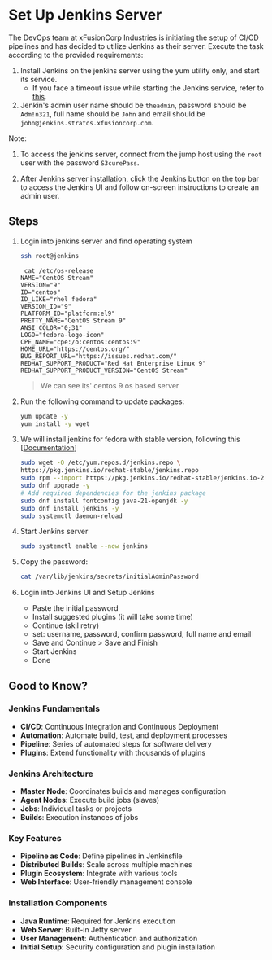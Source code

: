 # Set Up Jenkins Server

The DevOps team at xFusionCorp Industries is initiating the setup of CI/CD pipelines and has decided to utilize Jenkins as their server. Execute the task according to the provided requirements:

1. Install Jenkins on the jenkins server using the yum utility only, and start its service.
    - If you face a timeout issue while starting the Jenkins service, refer to [this](https://www.jenkins.io/doc/book/system-administration/systemd-services/#starting-services).
2. Jenkin's admin user name should be `theadmin`, password should be `Adm!n321`, full name should be `John` and email should be `john@jenkins.stratos.xfusioncorp.com`.

Note:

1. To access the jenkins server, connect from the jump host using the `root` user with the password `S3curePass`.

2. After Jenkins server installation, click the Jenkins button on the top bar to access the Jenkins UI and follow on-screen instructions to create an admin user.

## Steps

1. Login into jenkins server and find operating system

    ```bash
    ssh root@jenkins
    ```

    ```shell
     cat /etc/os-release 
    NAME="CentOS Stream"
    VERSION="9"
    ID="centos"
    ID_LIKE="rhel fedora"
    VERSION_ID="9"
    PLATFORM_ID="platform:el9"
    PRETTY_NAME="CentOS Stream 9"
    ANSI_COLOR="0;31"
    LOGO="fedora-logo-icon"
    CPE_NAME="cpe:/o:centos:centos:9"
    HOME_URL="https://centos.org/"
    BUG_REPORT_URL="https://issues.redhat.com/"
    REDHAT_SUPPORT_PRODUCT="Red Hat Enterprise Linux 9"
    REDHAT_SUPPORT_PRODUCT_VERSION="CentOS Stream"
    ```

    > We can see its' centos 9 os based server

2. Run the following command to update packages:

    ```sh
    yum update -y
    yum install -y wget
    ```

3. We will install jenkins for fedora with stable version, following this [[Documentation](https://www.jenkins.io/doc/book/installing/linux/#fedora-stable)]

    ```sh
    sudo wget -O /etc/yum.repos.d/jenkins.repo \
    https://pkg.jenkins.io/redhat-stable/jenkins.repo
    sudo rpm --import https://pkg.jenkins.io/redhat-stable/jenkins.io-2023.key
    sudo dnf upgrade -y
    # Add required dependencies for the jenkins package
    sudo dnf install fontconfig java-21-openjdk -y
    sudo dnf install jenkins -y
    sudo systemctl daemon-reload
    ```

4. Start Jenkins server

    ```sh
    sudo systemctl enable --now jenkins
    ```

5. Copy the password:

    ```sh
    cat /var/lib/jenkins/secrets/initialAdminPassword
    ```

6. Login into Jenkins UI and Setup Jenkins

    - Paste the initial password
    - Install suggested plugins (it will take some time)
    - Continue (skil retry)
    - set: username, password, confirm password, full name and email
    - Save and Continue > Save and Finish
    - Start Jenkins
    - Done

## Good to Know?

### Jenkins Fundamentals

- **CI/CD**: Continuous Integration and Continuous Deployment
- **Automation**: Automate build, test, and deployment processes
- **Pipeline**: Series of automated steps for software delivery
- **Plugins**: Extend functionality with thousands of plugins

### Jenkins Architecture

- **Master Node**: Coordinates builds and manages configuration
- **Agent Nodes**: Execute build jobs (slaves)
- **Jobs**: Individual tasks or projects
- **Builds**: Execution instances of jobs

### Key Features

- **Pipeline as Code**: Define pipelines in Jenkinsfile
- **Distributed Builds**: Scale across multiple machines
- **Plugin Ecosystem**: Integrate with various tools
- **Web Interface**: User-friendly management console

### Installation Components

- **Java Runtime**: Required for Jenkins execution
- **Web Server**: Built-in Jetty server
- **User Management**: Authentication and authorization
- **Initial Setup**: Security configuration and plugin installation
